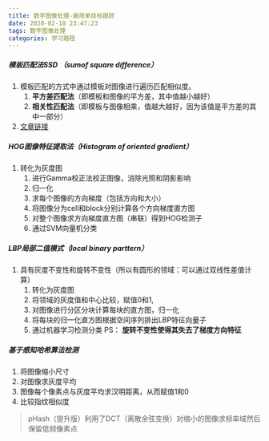 ```yaml
---
title: 数字图像处理-最简单目标跟踪
date: 2020-02-18 23:47:23
tags: 数字图像处理
categories: 学习路程
---
```


##### 模板匹配法SSD （sumof square difference）
1. 模板匹配的方式中通过模板对图像进行遍历匹配相似度。
    1. **平方差匹配法**（即模板和图像的平方差，其中值越小越好）
    2.  **相关性匹配法**（即模板与图像相乘，值越大越好，因为该值是平方差的其中一部分）
2. [文章链接](https://blog.csdn.net/zouxy09/article/details/8549743)

##### HOG图像特征提取法（Histogram of oriented gradient）
1. 转化为灰度图
    1. 进行Gamma校正法校正图像，消除光照和阴影影响
    2. 归一化
    3. 求每个图像的方向梯度（包括方向和大小）
    4. 将图像分为cell和block分别计算各个方向梯度直方图
    5. 对整个图像求方向梯度直方图（串联）得到HOG检测子
    6. 通过SVM向量机分类

##### LBP局部二值模式（local binary parttern） 
1. 具有灰度不变性和旋转不变性（所以有圆形的领域：可以通过双线性差值计算）
    1. 转化为灰度图
    2. 将领域的灰度值和中心比较，赋值0和1,
    3. 对图像进行分区分块计算每块的直方图，归一化
    4. 将每块的归一化直方图根据空间序列排出LBP特征向量子
    5. 通过机器学习检测分类
PS：
**旋转不变性使得其失去了梯度方向特征**


##### 基于感知哈希算法检测
1. 将图像缩小尺寸
2. 对图像求灰度平均
3. 图像每个像素点与灰度平均求汉明距离，从而赋值1和0
4. 比较指纹相似度

> pHash（提升版）利用了DCT（离散余弦变换）对缩小的图像求频率域然后保留低频像素点


